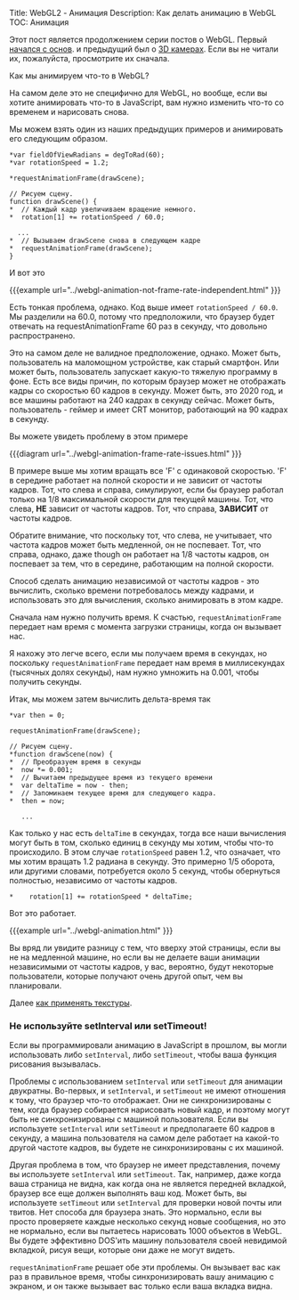 Title: WebGL2 - Анимация
Description: Как делать анимацию в WebGL
TOC: Анимация


Этот пост является продолжением серии постов о WebGL.
Первый [начался с основ](webgl-fundamentals.html).
и предыдущий был о [3D камерах](webgl-3d-camera.html).
Если вы не читали их, пожалуйста, просмотрите их сначала.

Как мы анимируем что-то в WebGL?

На самом деле это не специфично для WebGL, но вообще, если вы хотите
анимировать что-то в JavaScript, вам нужно изменить что-то
со временем и нарисовать снова.

Мы можем взять один из наших предыдущих примеров и анимировать его следующим образом.

    *var fieldOfViewRadians = degToRad(60);
    *var rotationSpeed = 1.2;

    *requestAnimationFrame(drawScene);

    // Рисуем сцену.
    function drawScene() {
    *  // Каждый кадр увеличиваем вращение немного.
    *  rotation[1] += rotationSpeed / 60.0;

      ...
    *  // Вызываем drawScene снова в следующем кадре
    *  requestAnimationFrame(drawScene);
    }

И вот это

{{{example url="../webgl-animation-not-frame-rate-independent.html" }}}

Есть тонкая проблема, однако. Код выше имеет
`rotationSpeed / 60.0`. Мы разделили на 60.0, потому что предположили, что браузер
будет отвечать на requestAnimationFrame 60 раз в секунду, что довольно распространено.

Это на самом деле не валидное предположение, однако. Может быть, пользователь на маломощном
устройстве, как старый смартфон. Или может быть, пользователь запускает какую-то тяжелую программу в
фоне. Есть все виды причин, по которым браузер может не отображать
кадры со скоростью 60 кадров в секунду. Может быть, это 2020 год, и все машины работают на 240
кадрах в секунду сейчас. Может быть, пользователь - геймер и имеет CRT монитор, работающий на 90
кадрах в секунду.

Вы можете увидеть проблему в этом примере

{{{diagram url="../webgl-animation-frame-rate-issues.html" }}}

В примере выше мы хотим вращать все 'F' с одинаковой скоростью.
'F' в середине работает на полной скорости и не зависит от частоты кадров. Тот,
что слева и справа, симулируют, если бы браузер работал только на 1/8
максимальной скорости для текущей машины. Тот, что слева, **НЕ** зависит от частоты
кадров. Тот, что справа, **ЗАВИСИТ** от частоты кадров.

Обратите внимание, что поскольку тот, что слева, не учитывает, что частота кадров
может быть медленной, он не поспевает. Тот, что справа, однако, даже though он
работает на 1/8 частоты кадров, он поспевает за тем, что в середине, работающим на полной
скорости.

Способ сделать анимацию независимой от частоты кадров - это вычислить, сколько времени потребовалось
между кадрами, и использовать это для вычисления, сколько анимировать в этом кадре.

Сначала нам нужно получить время. К счастью, `requestAnimationFrame` передает
нам время с момента загрузки страницы, когда он вызывает нас.

Я нахожу это легче всего, если мы получаем время в секундах, но поскольку `requestAnimationFrame`
передает нам время в миллисекундах (тысячных долях секунды), нам нужно умножить на 0.001,
чтобы получить секунды.

Итак, мы можем затем вычислить дельта-время так

    *var then = 0;

    requestAnimationFrame(drawScene);

    // Рисуем сцену.
    *function drawScene(now) {
    *  // Преобразуем время в секунды
    *  now *= 0.001;
    *  // Вычитаем предыдущее время из текущего времени
    *  var deltaTime = now - then;
    *  // Запоминаем текущее время для следующего кадра.
    *  then = now;

       ...

Как только у нас есть `deltaTime` в секундах, тогда все наши вычисления могут быть в том, сколько
единиц в секунду мы хотим, чтобы что-то происходило. В этом случае
`rotationSpeed` равен 1.2, что означает, что мы хотим вращать 1.2 радиана в секунду.
Это примерно 1/5 оборота, или другими словами, потребуется около 5 секунд, чтобы
обернуться полностью, независимо от частоты кадров.

    *    rotation[1] += rotationSpeed * deltaTime;

Вот это работает.

{{{example url="../webgl-animation.html" }}}

Вы вряд ли увидите разницу с тем,
что вверху этой страницы, если вы не на медленной машине, но если вы не
делаете ваши анимации независимыми от частоты кадров, у вас, вероятно, будут некоторые пользователи,
которые получают очень другой опыт, чем вы планировали.

Далее [как применять текстуры](webgl-3d-textures.html).

<div class="webgl_bottombar">
<h3>Не используйте setInterval или setTimeout!</h3>
<p>Если вы программировали анимацию в JavaScript в прошлом,
вы могли использовать либо <code>setInterval</code>, либо <code>setTimeout</code>, чтобы ваша
функция рисования вызывалась.
</p><p>
Проблемы с использованием <code>setInterval</code> или <code>setTimeout</code> для анимации
двукратны. Во-первых, и <code>setInterval</code>, и <code>setTimeout</code> не имеют отношения
к тому, что браузер что-то отображает. Они не синхронизированы с тем, когда браузер
собирается нарисовать новый кадр, и поэтому могут быть не синхронизированы с машиной пользователя.
Если вы используете <code>setInterval</code> или <code>setTimeout</code> и предполагаете 60 кадров
в секунду, а машина пользователя на самом деле работает на какой-то другой частоте кадров, вы
будете не синхронизированы с их машиной.
</p><p>
Другая проблема в том, что браузер не имеет представления, почему вы используете <code>setInterval</code> или
<code>setTimeout</code>. Так, например, даже когда ваша страница не видна,
как когда она не является передней вкладкой, браузер все еще должен выполнять ваш код.
Может быть, вы используете <code>setTimeout</code> или <code>setInterval</code> для проверки
новой почты или твитов. Нет способа для браузера знать. Это нормально, если
вы просто проверяете каждые несколько секунд новые сообщения, но это не нормально, если
вы пытаетесь нарисовать 1000 объектов в WebGL. Вы будете эффективно DOS'ить
машину пользователя своей невидимой вкладкой, рисуя вещи, которые они даже не могут видеть.
</p><p>
<code>requestAnimationFrame</code> решает обе эти проблемы. Он вызывает вас как раз в
правильное время, чтобы синхронизировать вашу анимацию с экраном, и он также вызывает вас только если
ваша вкладка видна.
</p>
</div> 